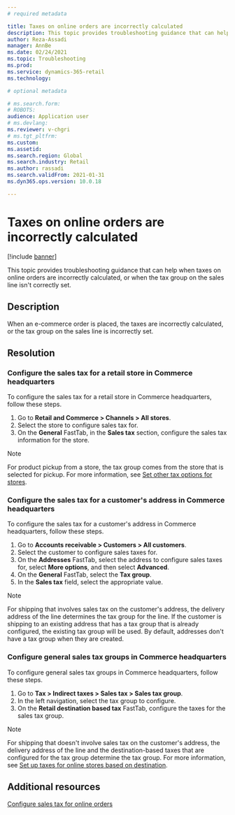 ```yaml
---
# required metadata

title: Taxes on online orders are incorrectly calculated
description: This topic provides troubleshooting guidance that can help when taxes on online orders are incorrectly calculated, or when the tax group on the sales line isn't correctly set.
author: Reza-Assadi
manager: AnnBe
ms.date: 02/24/2021
ms.topic: Troubleshooting
ms.prod: 
ms.service: dynamics-365-retail
ms.technology: 

# optional metadata

# ms.search.form: 
# ROBOTS: 
audience: Application user
# ms.devlang: 
ms.reviewer: v-chgri
# ms.tgt_pltfrm: 
ms.custom: 
ms.assetid: 
ms.search.region: Global
ms.search.industry: Retail
ms.author: rassadi
ms.search.validFrom: 2021-01-31
ms.dyn365.ops.version: 10.0.18

---
```


# Taxes on online orders are incorrectly calculated

[!include [banner](../../includes/banner.md)]

This topic provides troubleshooting guidance that can help when taxes on online orders are incorrectly calculated, or when the tax group on the sales line isn't correctly set.

## Description

When an e-commerce order is placed, the taxes are incorrectly calculated, or the tax group on the sales line is incorrectly set.

## Resolution

### Configure the sales tax for a retail store in Commerce headquarters

To configure the sales tax for a retail store in Commerce headquarters, follow these steps.

1. Go to **Retail and Commerce \> Channels \> All stores**.
1. Select the store to configure sales tax for.
1. On the **General** FastTab, in the **Sales tax** section, configure the sales tax information for the store.

> [!NOTE]
> For product pickup from a store, the tax group comes from the store that is selected for pickup. For more information, see [Set other tax options for stores](https://docs.microsoft.com/dynamicsax-2012/appuser-itpro/set-other-tax-options-for-stores).

### Configure the sales tax for a customer's address in Commerce headquarters

To configure the sales tax for a customer's address in Commerce headquarters, follow these steps.

1. Go to **Accounts receivable \> Customers \> All customers**.
1. Select the customer to configure sales taxes for.
1. On the **Addresses** FastTab, select the address to configure sales taxes for, select **More options**, and then select **Advanced**.
1. On the **General** FastTab, select the **Tax group**.
1. In the **Sales tax** field, select the appropriate value.

> [!NOTE]
> For shipping that involves sales tax on the customer's address, the delivery address of the line determines the tax group for the line. If the customer is shipping to an existing address that has a tax group that is already configured, the existing tax group will be used. By default, addresses don't have a tax group when they are created.

### Configure general sales tax groups in Commerce headquarters

To configure general sales tax groups in Commerce headquarters, follow these steps.

1. Go to **Tax \> Indirect taxes \> Sales tax \> Sales tax group**.
1. In the left navigation, select the tax group to configure.
1. On the **Retail destination based tax** FastTab, configure the taxes for the sales tax group.

> [!NOTE]
> For shipping that doesn't involve sales tax on the customer's address, the delivery address of the line and the destination-based taxes that are configured for the tax group determine the tax group. For more information, see [Set up taxes for online stores based on destination](https://docs.microsoft.com/dynamicsax-2012/appuser-itpro/set-up-taxes-for-online-stores-based-on-destination).

## Additional resources

[Configure sales tax for online orders](../sales-tax-config.md)

